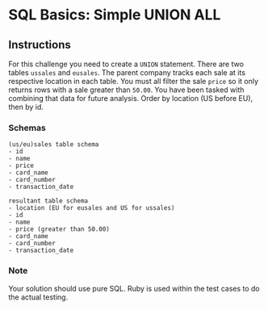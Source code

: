 # SQL Basics: Simple UNION ALL


## Instructions

For this challenge you need to create a `UNION` statement. There are two tables 
`ussales` and `eusales`. The parent company tracks each sale at its respective 
location in each table. You must all filter the sale `price` so it only returns 
rows with a sale greater than `50.00`. You have been tasked with combining that 
data for future analysis. Order by location (US before EU), then by id.


### Schemas

```
(us/eu)sales table schema
- id
- name
- price
- card_name
- card_number
- transaction_date

resultant table schema
- location (EU for eusales and US for ussales)
- id
- name
- price (greater than 50.00)
- card_name
- card_number
- transaction_date
```


### Note
Your solution should use pure SQL. Ruby is used within the test cases to do the 
actual testing.